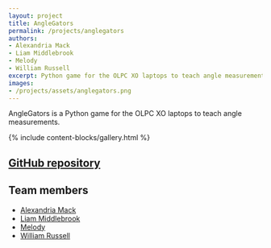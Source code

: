 ```yaml
---
layout: project
title: AngleGators
permalink: /projects/anglegators
authors:
- Alexandria Mack
- Liam Middlebrook
- Melody
- William Russell
excerpt: Python game for the OLPC XO laptops to teach angle measurements
images:
- /projects/assets/anglegators.png
---
```


AngleGators is a Python game for the OLPC XO laptops to teach angle measurements.

{% include content-blocks/gallery.html %}

## [GitHub repository](https://github.com/amm4108/AngleGators)

## Team members

* [Alexandria Mack](https://github.com/amm4108)
* [Liam Middlebrook](https://github.com/liam-middlebrook)
* [Melody](https://github.com/mellolikejello)
* [William Russell](https://github.com/Red-Two)
